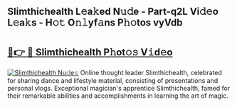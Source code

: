 ## Slimthichealth L𝚎a𝚔ed N𝚞𝚍e - Part-q2L Vi𝚍𝚎o L𝚎a𝚔s - H𝚘𝚝 O𝚗𝚕yf𝚊ns P𝚑𝚘tos vyVdb

# <h2><a href="http://kfbsdh3.oniu.top/?m=Slimthichealth">🔗👉 🔴 Slimthichealth P𝚑ot𝚘𝚜 V𝚒d𝚎o</a></h2>

[![Slimthichealth Nu𝚍e𝚜](https://i.imgur.com/0qMVB7G.gif)](http://kfbsdh3.oniu.top/?m=Slimthichealth)
Online thought leader Slimthichealth, celebrated for sharing dance and lifestyle material, consisting of presentations and personal vlogs. Exceptional magician's apprentice Slimthichealth, famed for their remarkable abilities and accomplishments in learning the art of magic.  
